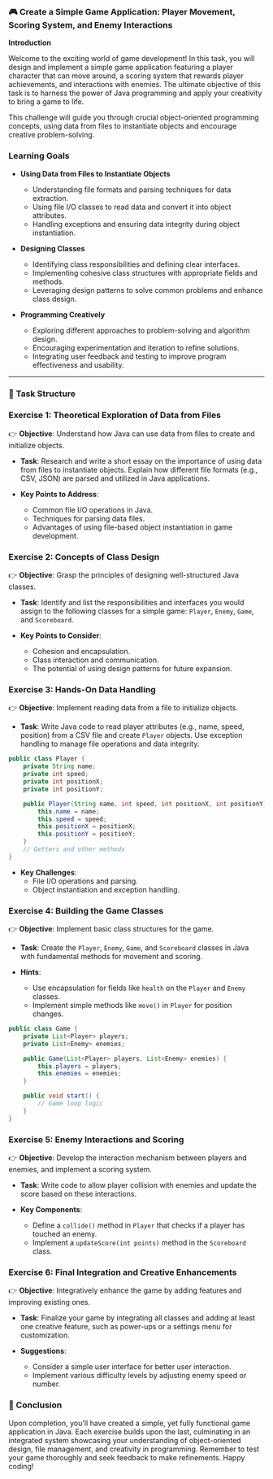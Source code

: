 ### 🎮 Create a Simple Game Application: Player Movement, Scoring System, and Enemy Interactions

**Introduction**

Welcome to the exciting world of game development! In this task, you will design and implement a simple game application featuring a player character that can move around, a scoring system that rewards player achievements, and interactions with enemies. The ultimate objective of this task is to harness the power of Java programming and apply your creativity to bring a game to life.

This challenge will guide you through crucial object-oriented programming concepts, using data from files to instantiate objects and encourage creative problem-solving.

### Learning Goals

- **Using Data from Files to Instantiate Objects**
  - Understanding file formats and parsing techniques for data extraction.
  - Using file I/O classes to read data and convert it into object attributes.
  - Handling exceptions and ensuring data integrity during object instantiation.

- **Designing Classes**
  - Identifying class responsibilities and defining clear interfaces.
  - Implementing cohesive class structures with appropriate fields and methods.
  - Leveraging design patterns to solve common problems and enhance class design.

- **Programming Creatively**
  - Exploring different approaches to problem-solving and algorithm design.
  - Encouraging experimentation and iteration to refine solutions.
  - Integrating user feedback and testing to improve program effectiveness and usability.

---

### 📝 Task Structure

### **Exercise 1: Theoretical Exploration of Data from Files**

👉 **Objective**: Understand how Java can use data from files to create and initialize objects.

- **Task**: Research and write a short essay on the importance of using data from files to instantiate objects. Explain how different file formats (e.g., CSV, JSON) are parsed and utilized in Java applications.

- **Key Points to Address**:
  - Common file I/O operations in Java.
  - Techniques for parsing data files.
  - Advantages of using file-based object instantiation in game development.

### **Exercise 2: Concepts of Class Design**

👉 **Objective**: Grasp the principles of designing well-structured Java classes.

- **Task**: Identify and list the responsibilities and interfaces you would assign to the following classes for a simple game: `Player`, `Enemy`, `Game`, and `Scoreboard`.

- **Key Points to Consider**:
  - Cohesion and encapsulation.
  - Class interaction and communication.
  - The potential of using design patterns for future expansion.

### **Exercise 3: Hands-On Data Handling**

👉 **Objective**: Implement reading data from a file to initialize objects.

- **Task**: Write Java code to read player attributes (e.g., name, speed, position) from a CSV file and create `Player` objects. Use exception handling to manage file operations and data integrity.

```java
public class Player {
    private String name;
    private int speed;
    private int positionX;
    private int positionY;

    public Player(String name, int speed, int positionX, int positionY) {
        this.name = name;
        this.speed = speed;
        this.positionX = positionX;
        this.positionY = positionY;
    }
    // Getters and other methods
}
```

- **Key Challenges**:
  - File I/O operations and parsing.
  - Object instantiation and exception handling.

### **Exercise 4: Building the Game Classes**

👉 **Objective**: Implement basic class structures for the game.

- **Task**: Create the `Player`, `Enemy`, `Game`, and `Scoreboard` classes in Java with fundamental methods for movement and scoring. 

- **Hints**:
  - Use encapsulation for fields like `health` on the `Player` and `Enemy` classes.
  - Implement simple methods like `move()` in `Player` for position changes.

```java
public class Game {
    private List<Player> players;
    private List<Enemy> enemies;

    public Game(List<Player> players, List<Enemy> enemies) {
        this.players = players;
        this.enemies = enemies;
    }

    public void start() {
        // Game loop logic
    }
}
```

### **Exercise 5: Enemy Interactions and Scoring**

👉 **Objective**: Develop the interaction mechanism between players and enemies, and implement a scoring system.

- **Task**: Write code to allow player collision with enemies and update the score based on these interactions.

- **Key Components**:
  - Define a `collide()` method in `Player` that checks if a player has touched an enemy.
  - Implement a `updateScore(int points)` method in the `Scoreboard` class.

### **Exercise 6: Final Integration and Creative Enhancements**

👉 **Objective**: Integratively enhance the game by adding features and improving existing ones.

- **Task**: Finalize your game by integrating all classes and adding at least one creative feature, such as power-ups or a settings menu for customization.

- **Suggestions**:
  - Consider a simple user interface for better user interaction.
  - Implement various difficulty levels by adjusting enemy speed or number.

### 🏁 Conclusion

Upon completion, you'll have created a simple, yet fully functional game application in Java. Each exercise builds upon the last, culminating in an integrated system showcasing your understanding of object-oriented design, file management, and creativity in programming. Remember to test your game thoroughly and seek feedback to make refinements. Happy coding!